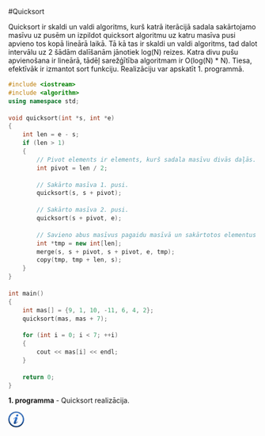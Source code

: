 #Quicksort

Quicksort ir skaldi un valdi algoritms, kurš katrā iterācijā sadala sakārtojamo masīvu uz pusēm un izpildot quicksort algoritmu uz katru masīva pusi apvieno tos kopā lineārā laikā. Tā kā tas ir skaldi un valdi algoritms, tad dalot intervālu uz 2 šādām dalīšanām jānotiek log(N) reizes. Katra divu pušu apvienošana ir lineārā, tādēļ sarežģītība algoritmam ir O(log(N) * N). Tiesa, efektīvāk ir izmantot sort funkciju. Realizāciju var apskatīt 1. programmā.

```cpp
#include <iostream>
#include <algorithm>
using namespace std;

void quicksort(int *s, int *e)
{
    int len = e - s;
    if (len > 1)
    {
        // Pivot elements ir elements, kurš sadala masīvu divās daļās.
        int pivot = len / 2;

        // Sakārto masīva 1. pusi.
        quicksort(s, s + pivot);

        // Sakārto masīva 2. pusi.
        quicksort(s + pivot, e);

        // Savieno abus masīvus pagaidu masīvā un sakārtotos elementus ieliek orģinālajā masīvā.
        int *tmp = new int[len];
        merge(s, s + pivot, s + pivot, e, tmp);
        copy(tmp, tmp + len, s);
    }
}

int main()
{
    int mas[] = {9, 1, 10, -11, 6, 4, 2};
    quicksort(mas, mas + 7);

    for (int i = 0; i < 7; ++i)
    {
        cout << mas[i] << endl;
    }

    return 0;
}
```

**1. programma** - Quicksort realizācija.

<a href="http://en.wikipedia.org/wiki/Quicksort" target="_blank">![Vairāk informācija](/media/theory/information.png)</a>